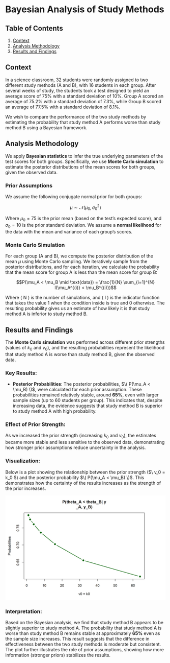 # Bayesian Analysis of Study Methods

## Table of Contents
1. [Context](#context)  
2. [Analysis Methodology](#analysis-methodology)  
3. [Results and Findings](#results-and-findings)

## Context
In a science classroom, 32 students were randomly assigned to two different study methods (A and B), with 16 students in each group. After several weeks of study, the students took a test designed to yield an average score of 75% with a standard deviation of 10%. Group A scored an average of 75.2% with a standard deviation of 7.3%, while Group B scored an average of 77.5% with a standard deviation of 8.1%.

We wish to compare the performance of the two study methods by estimating the probability that study method A performs worse than study method B using a Bayesian framework.

## Analysis Methodology
We apply **Bayesian statistics** to infer the true underlying parameters of the test scores for both groups. Specifically, we use **Monte Carlo simulation** to estimate the posterior distributions of the mean scores for both groups, given the observed data.

### Prior Assumptions
We assume the following conjugate normal prior for both groups:

$$
\mu \sim \mathcal{N}(\mu_0, \sigma_0^2)
$$

Where $\mu_0 = 75$ is the prior mean (based on the test’s expected score), and $\sigma_0 = 10$ is the prior standard deviation. We assume a **normal likelihood** for the data with the mean and variance of each group’s scores.

### Monte Carlo Simulation
For each group (A and B), we compute the posterior distribution of the mean $\mu$ using Monte Carlo sampling. We iteratively sample from the posterior distributions, and for each iteration, we calculate the probability that the mean score for group A is less than the mean score for group B:

```math
P(\mu_A < \mu_B \mid \text{data}) = \frac{1}{N} \sum_{i=1}^{N} I(\mu_A^{(i)} < \mu_B^{(i)})
```

Where \( N \) is the number of simulations, and \( I \) is the indicator function that takes the value 1 when the condition inside is true and 0 otherwise. The resulting probability gives us an estimate of how likely it is that study method A is inferior to study method B.

## Results and Findings
The **Monte Carlo simulation** was performed across different prior strengths (values of $k_0$ and $v_0$), and the resulting probabilities represent the likelihood that study method A is worse than study method B, given the observed data. 



### Key Results:
- **Posterior Probabilities**: The posterior probabilities, $\( P(\mu_A < \mu_B) \)$, were calculated for each prior assumption. These probabilities remained relatively stable, around **65%**, even with larger sample sizes (up to 60 students per group). This indicates that, despite increasing data, the evidence suggests that study method B is superior to study method A with high probability.

### Effect of Prior Strength:
As we increased the prior strength (increasing $k_0$ and $v_0$), the estimates became more stable and less sensitive to the observed data, demonstrating how stronger prior assumptions reduce uncertainty in the analysis.

### Visualization:
Below is a plot showing the relationship between the prior strength ($\ v_0 = k_0 $) and the posterior probability $\( P(\mu_A < \mu_B) \)$. This demonstrates how the certainty of the results increases as the strength of the prior increases.

![Graph1](https://raw.githubusercontent.com/RoryQo/R-Study-Method/main/Graph1.jpg)

### Interpretation:
Based on the Bayesian analysis, we find that study method B appears to be slightly superior to study method A. The probability that study method A is worse than study method B remains stable at approximately **65%** even as the sample size increases. This result suggests that the difference in effectiveness between the two study methods is moderate but consistent. The plot further illustrates the role of prior assumptions, showing how more information (stronger priors) stabilizes the results.
